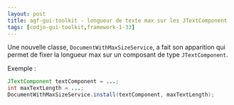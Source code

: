 ```yaml
---
layout: post
title: agf-gui-toolkit - longueur de texte max sur les JTextComponent
tags: [codjo-gui-toolkit,framework-1-33]
---
```

Une nouvelle classe, ```DocumentWithMaxSizeService```, a fait son apparition qui permet de fixer la longueur max sur un composant de type ```JTextComponent```.

Exemple :
```java
JTextComponent textComponent = ...;
int maxTextLength = ...;
DocumentWithMaxSizeService.install(textComponent, maxTextLength);
```